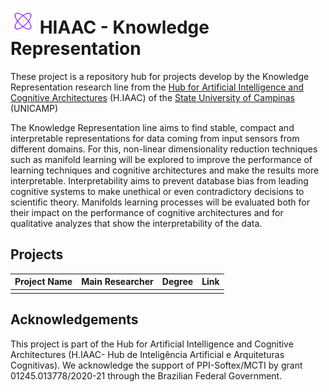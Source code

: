 # <img src="../../fig/knowledge-representation.svg" alt="Knowledge Representation Team Logo" width="40" height="40"> HIAAC - Knowledge Representation

These project is a repository hub for projects develop by the Knowledge Representation research line from the [Hub for Artificial Intelligence and Cognitive Architectures](https://hiaac.unicamp.br/en/) (H.IAAC) of the [State University of Campinas](https://www.unicamp.br/unicamp/) (UNICAMP)

The Knowledge Representation line aims to find stable, compact and interpretable representations for data coming from input sensors from different domains. For this, non-linear dimensionality reduction techniques such as manifold learning will be explored to improve the performance of learning techniques and cognitive architectures and make the results more interpretable. Interpretability aims to prevent database bias from leading cognitive systems to make unethical or even contradictory decisions to scientific theory. Manifolds learning processes will be evaluated both for their impact on the performance of cognitive architectures and for qualitative analyzes that show the interpretability of the data.

## Projects

|Project Name| Main Researcher | Degree | Link|
|---|---|---|---|
|<project-name>| <main-student>| <research-degree>| <link-to-project-github>|

## Acknowledgements

This project is part of the Hub for Artificial Intelligence and Cognitive Architectures (H.IAAC- Hub de Inteligência Artificial e Arquiteturas Cognitivas). We acknowledge the support of PPI-Softex/MCTI by grant 01245.013778/2020-21 through the Brazilian Federal Government.
